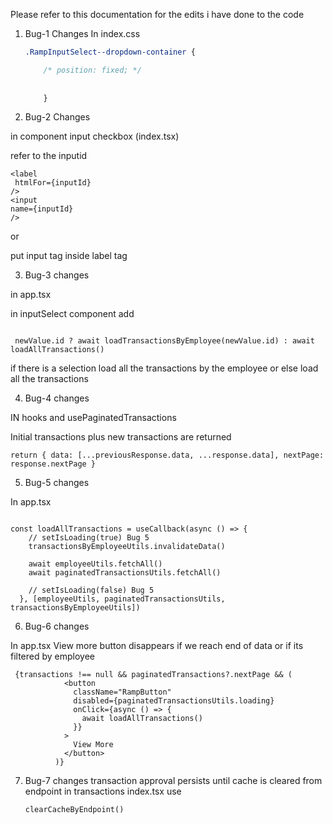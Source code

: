 
Please refer to this documentation for the edits i have done to the code

1. Bug-1 Changes
    In index.css 

    ```CSS
    .RampInputSelect--dropdown-container {
    
        /* position: fixed; */
       
       
        }
    ```
2. Bug-2 Changes

in component input checkbox (index.tsx)

   refer to the inputid 

   ```
   <label
    htmlFor={inputId}
   />
   <input
   name={inputId}
   />
   ```

   or

   put input tag inside label tag

3. Bug-3 changes

in  app.tsx 

in inputSelect component add 

```

 newValue.id ? await loadTransactionsByEmployee(newValue.id) : await loadAllTransactions()
```

if there is a selection load all the transactions by the employee or else load all the transactions

4. Bug-4 changes

IN hooks and usePaginatedTransactions

Initial transactions plus new transactions are returned 

```
return { data: [...previousResponse.data, ...response.data], nextPage: response.nextPage }
```

5. Bug-5 changes

In app.tsx

```

const loadAllTransactions = useCallback(async () => {
    // setIsLoading(true) Bug 5 
    transactionsByEmployeeUtils.invalidateData()

    await employeeUtils.fetchAll()
    await paginatedTransactionsUtils.fetchAll()

    // setIsLoading(false) Bug 5 
  }, [employeeUtils, paginatedTransactionsUtils, transactionsByEmployeeUtils])
```

6. Bug-6  changes

In app.tsx
View more button disappears if we reach end of data or if its filtered by employee
```
 {transactions !== null && paginatedTransactions?.nextPage && (
            <button
              className="RampButton"
              disabled={paginatedTransactionsUtils.loading}
              onClick={async () => {
                await loadAllTransactions()
              }}
            >
              View More
            </button>
          )}
```
7. Bug-7 changes
   transaction approval persists until cache is cleared from endpoint
   in transactions index.tsx use
    ```
   clearCacheByEndpoint()
  ```